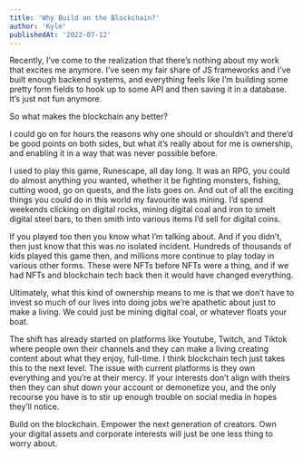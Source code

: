 ```yaml
---
title: 'Why Build on the Blockchain?'
author: 'Kyle'
publishedAt: '2022-07-12'
---
```


Recently, I’ve come to the realization that there’s nothing about my work that excites me anymore. I’ve seen my fair share of JS frameworks and I’ve built enough backend systems, and everything feels like I’m building some pretty form fields to hook up to some API and then saving it in a database. It’s just not fun anymore.

So what makes the blockchain any better?

I could go on for hours the reasons why one should or shouldn’t and there’d be good points on both sides, but what it’s really about for me is ownership, and enabling it in a way that was never possible before.

I used to play this game, Runescape, all day long. It was an RPG, you could do almost anything you wanted, whether it be fighting monsters, fishing, cutting wood, go on quests, and the lists goes on. And out of all the exciting things you could do in this world my favourite was mining. I’d spend weekends clicking on digital rocks, mining digital coal and iron to smelt digital steel bars, to then smith into various items I’d sell for digital coins.

If you played too then you know what I’m talking about. And if you didn’t, then just know that this was no isolated incident. Hundreds of thousands of kids played this game then, and millions more continue to play today in various other forms. These were NFTs before NFTs were a thing, and if we had NFTs and blockchain tech back then it would have changed everything.

Ultimately, what this kind of ownership means to me is that we don’t have to invest so much of our lives into doing jobs we’re apathetic about just to make a living. We could just be mining digital coal, or whatever floats your boat.

The shift has already started on platforms like Youtube, Twitch, and Tiktok where people own their channels and they can make a living creating content about what they enjoy, full-time. I think blockchain tech just takes this to the next level. The issue with current platforms is they own everything and you’re at their mercy. If your interests don’t align with theirs then they can shut down your account or demonetize you, and the only recourse you have is to stir up enough trouble on social media in hopes they’ll notice.

Build on the blockchain. Empower the next generation of creators. Own your digital assets and corporate interests will just be one less thing to worry about.
